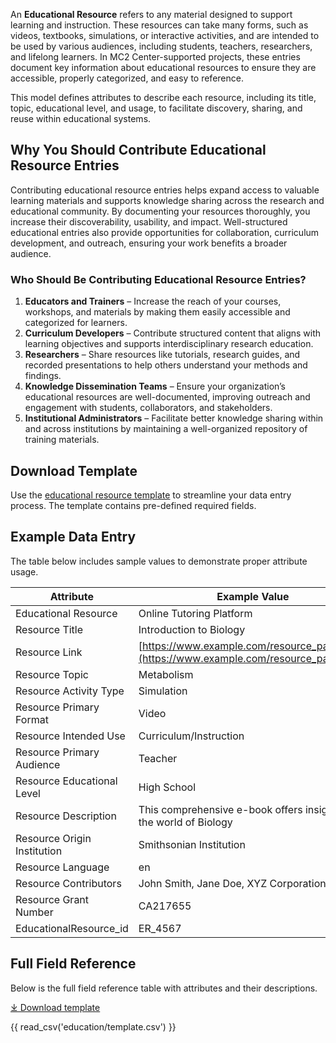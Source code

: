An **Educational Resource** refers to any material designed to support learning and instruction. These resources can take many forms, such as videos, textbooks, simulations, or interactive activities, and are intended to be used by various audiences, including students, teachers, researchers, and lifelong learners. In MC2 Center-supported projects, these entries document key information about educational resources to ensure they are accessible, properly categorized, and easy to reference.

This model defines attributes to describe each resource, including its title, topic, educational level, and usage, to facilitate discovery, sharing, and reuse within educational systems.

## **Why You Should Contribute Educational Resource Entries**
Contributing educational resource entries helps expand access to valuable learning materials and supports knowledge sharing across the research and educational community. By documenting your resources thoroughly, you increase their discoverability, usability, and impact. Well-structured educational entries also provide opportunities for collaboration, curriculum development, and outreach, ensuring your work benefits a broader audience.

### **Who Should Be Contributing Educational Resource Entries?**
1. **Educators and Trainers** – Increase the reach of your courses, workshops, and materials by making them easily accessible and categorized for learners.  
2. **Curriculum Developers** – Contribute structured content that aligns with learning objectives and supports interdisciplinary research education.  
3. **Researchers** – Share resources like tutorials, research guides, and recorded presentations to help others understand your methods and findings.  
4. **Knowledge Dissemination Teams** – Ensure your organization’s educational resources are well-documented, improving outreach and engagement with students, collaborators, and stakeholders.  
5. **Institutional Administrators** – Facilitate better knowledge sharing within and across institutions by maintaining a well-organized repository of training materials.  


## Download Template
Use the [educational resource template](https://github.com/mc2-center/data-models/raw/main/templates/EducationalResource.csv) to streamline your data entry process. The template contains pre-defined required fields.

## Example Data Entry
The table below includes sample values to demonstrate proper attribute usage.

| **Attribute**              | **Example Value**                                                                                           |
|----------------------------|-------------------------------------------------------------------------------------------------------------|
| Educational Resource       | Online Tutoring Platform                                                                                    |
| Resource Title             | Introduction to Biology                                                                                     |
| Resource Link              | [https://www.example.com/resource_page.html](https://www.example.com/resource_page.html)                     |
| Resource Topic             | Metabolism                                                                                                  |
| Resource Activity Type     | Simulation                                                                                                  |
| Resource Primary Format    | Video                                                                                                       |
| Resource Intended Use      | Curriculum/Instruction                                                                                      |
| Resource Primary Audience  | Teacher                                                                                                     |
| Resource Educational Level | High School                                                                                                 |
| Resource Description       | This comprehensive e-book offers insights into the world of Biology                       |
| Resource Origin Institution| Smithsonian Institution                                                                                      |
| Resource Language          | en                                                                                                          |
| Resource Contributors      | John Smith, Jane Doe, XYZ Corporation                                                                       |
| Resource Grant Number      | CA217655                                                                                                    |
| EducationalResource_id     | ER_4567                                                                                                     |

## Full Field Reference

Below is the full field reference table with attributes and their descriptions.

[⤓ Download template](https://github.com/mc2-center/data-models/raw/main/templates/EducationalResource.csv)

{{ read_csv('education/template.csv') }}
